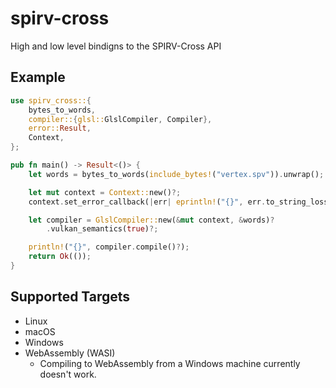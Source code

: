 # spirv-cross
High and low level bindigns to the SPIRV-Cross API

## Example
```rust
use spirv_cross::{
    bytes_to_words,
    compiler::{glsl::GlslCompiler, Compiler},
    error::Result,
    Context,
};

pub fn main() -> Result<()> {
    let words = bytes_to_words(include_bytes!("vertex.spv")).unwrap();

    let mut context = Context::new()?;
    context.set_error_callback(|err| eprintln!("{}", err.to_string_lossy()));

    let compiler = GlslCompiler::new(&mut context, &words)?
        .vulkan_semantics(true)?;

    println!("{}", compiler.compile()?);
    return Ok(());
}
```

## Supported Targets
- Linux
- macOS
- Windows
- WebAssembly (WASI)
    - Compiling to WebAssembly from a Windows machine currently doesn't work.
